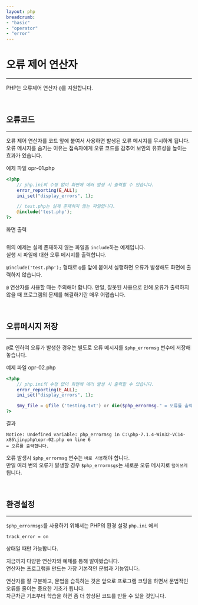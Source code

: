 ```yaml
---
layout: php
breadcrumb:
- "basic"
- "operator"
- "error"
---
```


# 오류 제어 연산자
---
PHP는 오류제어 연산자 `@`를 지원합니다.  

<br>

## 오류코드
---
오류 제어 연산자를 코드 앞에 붙여서 사용하면 발생된 오류 메시지를 무시하게 됩니다.  
오류 메시지를 숨기는 이유는 접속자에게 오류 코드를 감추어 보안의 유효성을 높이는 효과가 있습니다.  

예제 파일 opr-01.php
```php
<?php
	// php.ini의 수정 없이 화면에 에러 발생 시 출력할 수 있습니다.
	error_reporting(E_ALL);
	ini_set("display_errors", 1);

	// test.php는 실제 존재하지 않는 파일입니다.  
	@include('test.php'); 
?>
```

화면 출력  
```
```

위의 예제는 실제 존재하지 않는 파일을 `include`하는 예제입니다.  
실행 시 파일에 대한 오류 메시지를 출력합니다.  

`@include('test.php');` 형태로 `@`를 앞에 붙여서 실행하면 오류가 발생해도 화면에 출력하지 않습니다.  

`@` 연산자를 사용할 때는 주의해야 합니다. 
만일, 잘못된 사용으로 인해 오류가 출력하지 않을 때 프로그램의 문제를 해결하기란 매우 어렵습니다.  

<br>

## 오류메시지 저장
---
`@`로 인하여 오류가 발생한 경우는 별도로 오류 메시지를 `$php_errormsg` 변수에 저장해 놓습니다.  

예제 파일 opr-02.php
```php
<?php
	// php.ini의 수정 없이 화면에 에러 발생 시 출력할 수 있습니다.
	error_reporting(E_ALL);
	ini_set("display_errors", 1);

	$my_file = @file ('testing.txt') or die($php_errormsg." = 오류를 출력합니다.");
?>
```


결과 
```
Notice: Undefined variable: php_errormsg in C:\php-7.1.4-Win32-VC14-x86\jinyphp\opr-02.php on line 6
= 오류를 출력합니다.
```

오류 발생시 `$php_errormsg` 변수는 `바로 사용`해야 합니다.  
만일 여러 번의 오류가 발생할 경우 `$php_errormsgs`는 새로운 오류 메시지로 `덮어쓰게` 됩니다.  

<br>

## 환경설정
---
`$php_errormsgs`를 사용하기 위해서는 PHP의 환경 설정 `php.ini` 에서  

```
track_error = on
```

상태일 때만 가능합니다.  

지금까지 다양한 연산자와 예제를 통해 알아봤습니다.  
연산자는 프로그램을 만드는 가장 기본적인 문법과 기능입니다.  

연산자를 잘 구분하고, 문법을 습득하는 것은 앞으로 프로그램 코딩을 하면서 문법적인 오류를 줄이는 중요한 기초가 됩니다.  
차근차근 기초부터 학습을 하면 좀 더 향상된 코드를 만들 수 있을 것입니다.  

<br><br>